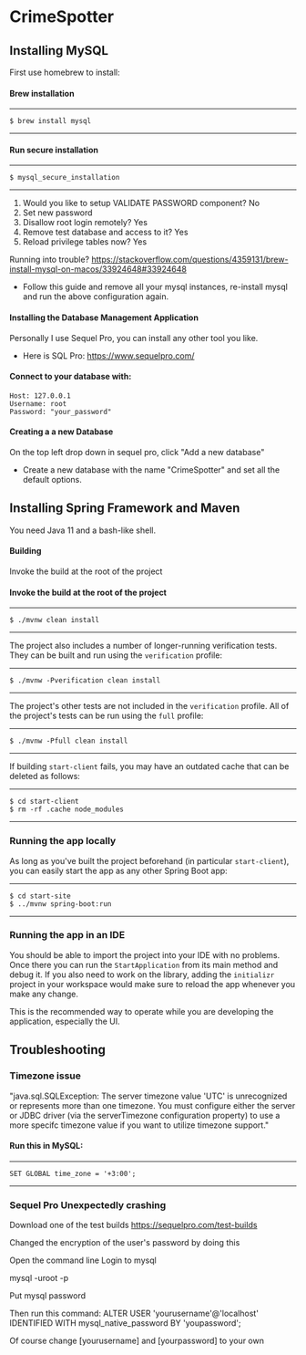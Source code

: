 # CrimeSpotter
## Installing MySQL
First use homebrew to install:
#### Brew installation
----
    $ brew install mysql
----
#### Run secure installation
----
    $ mysql_secure_installation
----
1. Would you like to setup VALIDATE PASSWORD component? No
2. Set new password
3. Disallow root login remotely? Yes
4. Remove test database and access to it? Yes
5. Reload privilege tables now? Yes

Running into trouble?
https://stackoverflow.com/questions/4359131/brew-install-mysql-on-macos/33924648#33924648
- Follow this guide and remove all your mysql instances, re-install mysql and run the above configuration again.

#### Installing the Database Management Application
Personally I use Sequel Pro, you can install any other tool you like.
- Here is SQL Pro: https://www.sequelpro.com/
#### Connect to your database with:
    Host: 127.0.0.1
    Username: root
    Password: "your_password"

#### Creating a a new Database
On the top left drop down in sequel pro, click "Add a new database"
- Create a new database with the name "CrimeSpotter" and set all the default options.


## Installing Spring Framework and Maven
You need Java 11 and a bash-like shell.


#### Building

Invoke the build at the root of the project

#### Invoke the build at the root of the project
----
    $ ./mvnw clean install
----

The project also includes a number of longer-running verification tests. They
can be built and run using the `verification` profile:

----
    $ ./mvnw -Pverification clean install
----

The project's other tests are not included in the `verification` profile. All of
the project's tests can be run using the `full` profile:

----
    $ ./mvnw -Pfull clean install
----

If building `start-client` fails, you may have an outdated cache that can be deleted as
follows:

----
    $ cd start-client
    $ rm -rf .cache node_modules
----


### Running the app locally
As long as you've built the project beforehand (in particular `start-client`), you can
easily start the app as any other Spring Boot app:

----
    $ cd start-site
    $ ../mvnw spring-boot:run
----

### Running the app in an IDE
You should be able to import the project into your IDE with no problems. Once there you
can run the `StartApplication` from its main method and debug it. If you also need to
work on the library, adding the `initializr` project in your workspace would make sure
to reload the app whenever you make any change.

This is the recommended way to operate while you are developing the application,
especially the UI.


## Troubleshooting
### Timezone issue

"java.sql.SQLException: The server timezone value 'UTC' is unrecognized or represents more than one timezone. You must configure either the server or JDBC driver (via the serverTimezone configuration property) to use a more specifc timezone value if you want to utilize timezone support."

#### Run this in MySQL:

----
    SET GLOBAL time_zone = '+3:00';
----

### Sequel Pro Unexpectedly crashing
Download one of the test builds
https://sequelpro.com/test-builds

Changed the encryption of the user's password by doing this

Open the command line
Login to mysql

mysql -uroot -p

Put mysql password

Then run this command:
ALTER USER 'yourusername'@'localhost' IDENTIFIED WITH mysql_native_password BY 'youpassword';

Of course change [yourusername] and [yourpassword] to your own

